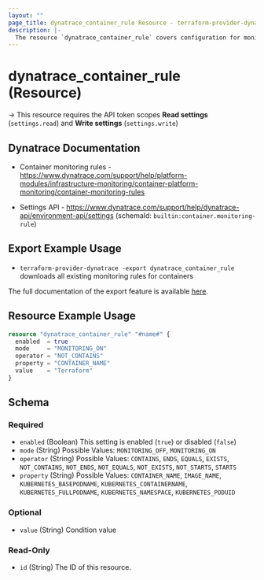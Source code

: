 ```yaml
---
layout: ""
page_title: dynatrace_container_rule Resource - terraform-provider-dynatrace"
description: |-
  The resource `dynatrace_container_rule` covers configuration for monitoring rules for containers
---
```


# dynatrace_container_rule (Resource)

-> This resource requires the API token scopes **Read settings** (`settings.read`) and **Write settings** (`settings.write`)

## Dynatrace Documentation

- Container monitoring rules - https://www.dynatrace.com/support/help/platform-modules/infrastructure-monitoring/container-platform-monitoring/container-monitoring-rules

- Settings API - https://www.dynatrace.com/support/help/dynatrace-api/environment-api/settings (schemaId: `builtin:container.monitoring-rule`)

## Export Example Usage

- `terraform-provider-dynatrace -export dynatrace_container_rule` downloads all existing monitoring rules for containers

The full documentation of the export feature is available [here](https://registry.terraform.io/providers/dynatrace-oss/dynatrace/latest/docs/guides/export-v2).

## Resource Example Usage

```terraform
resource "dynatrace_container_rule" "#name#" {
  enabled  = true
  mode     = "MONITORING_ON"
  operator = "NOT_CONTAINS"
  property = "CONTAINER_NAME"
  value    = "Terraform"
}
```

<!-- schema generated by tfplugindocs -->
## Schema

### Required

- `enabled` (Boolean) This setting is enabled (`true`) or disabled (`false`)
- `mode` (String) Possible Values: `MONITORING_OFF`, `MONITORING_ON`
- `operator` (String) Possible Values: `CONTAINS`, `ENDS`, `EQUALS`, `EXISTS`, `NOT_CONTAINS`, `NOT_ENDS`, `NOT_EQUALS`, `NOT_EXISTS`, `NOT_STARTS`, `STARTS`
- `property` (String) Possible Values: `CONTAINER_NAME`, `IMAGE_NAME`, `KUBERNETES_BASEPODNAME`, `KUBERNETES_CONTAINERNAME`, `KUBERNETES_FULLPODNAME`, `KUBERNETES_NAMESPACE`, `KUBERNETES_PODUID`

### Optional

- `value` (String) Condition value

### Read-Only

- `id` (String) The ID of this resource.
 
